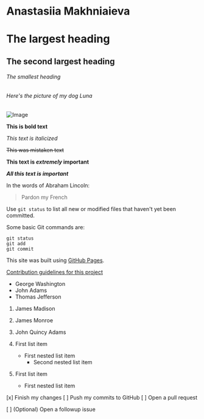 # Anastasiia Makhniaieva

# The largest heading
## The second largest heading
###### The smallest heading


###### Here's the picture of my dog Luna
![Image](luna_and_show.png)

**This is bold text**

*This text is italicized*

~~This was mistaken text~~

**This text is _extremely_ important**

***All this text is important***

In the words of Abraham Lincoln:

> Pardon my French

Use `git status` to list all new or modified files that haven't yet been committed.

Some basic Git commands are:
```
git status
git add
git commit
```

This site was built using [GitHub Pages](https://pages.github.com/).

[Contribution guidelines for this project](docs/CONTRIBUTING.md)

- George Washington
- John Adams
- Thomas Jefferson

1. James Madison
2. James Monroe
3. John Quincy Adams

1. First list item
   - First nested list item
     - Second nested list item
      
100. First list item
     - First nested list item

[x] Finish my changes
[ ] Push my commits to GitHub
[ ] Open a pull request


[ ] \(Optional) Open a followup issue


     
     
